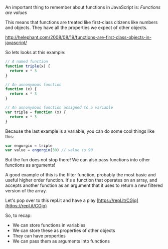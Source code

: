 An important thing to remember about functions in JavaScript is: *Functions are values*

This means that functions are treated like first-class citizens like numbers and objects. They have all the properties we expect of other objects.

http://helephant.com/2008/08/19/functions-are-first-class-objects-in-javascript/

So lets looks at this example:

```js
// A named function
function triple(x) {
  return x * 3
}

// An annonymous function
function (x) {
  return x * 3
}

// An annonymous function assigned to a variable
var triple = function (x) {
  return x * 3
}
```

Because the last example is a variable, you can do some cool things like this:

```js
var engorgio = triple
var value = engorgio(30) // value is 90
```

But the fun does not stop there! We can also pass functions into other functions as arguments!

A good example of this is the filter function, probably the most basic and useful higher order function. It's a function that operates on an array, and accepts another function as an argument that it uses to return a new filtered version of the array.

Let's pop over to this repl.it and have a play
[https://repl.it/CGjq](https://repl.it/CGjq)

So, to recap:

  - We can store functions in variables
  - We can store these as properties of other objects
  - They can have properties
  - We can pass them as arguments into functions

